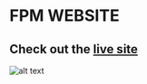 # FPM WEBSITE
## Check out the [live site](www.fpment.com)

![alt text](https://github.com/maribelbhf/fpm/mockup.jpg "Mockup")
